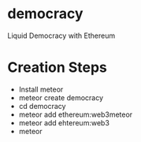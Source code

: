 # democracy
Liquid Democracy with Ethereum


# Creation Steps
- Install meteor
- meteor create democracy
- cd democracy
- meteor add ethereum:web3meteor
- meteor add ehtereum:web3
- meteor

